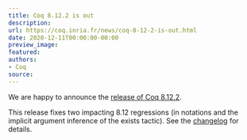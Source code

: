 ```yaml
---
title: Coq 8.12.2 is out
description:
url: https://coq.inria.fr/news/coq-8-12-2-is-out.html
date: 2020-12-11T00:00:00-00:00
preview_image:
featured:
authors:
- Coq
source:
---
```




<p>We are happy to announce the <a href="https://github.com/coq/coq/releases/tag/V8.12.2">release of Coq
8.12.2</a>.

</p><p>This release fixes two impacting 8.12 regressions (in notations and
the implicit argument inference of the exists tactic).  See the <a href="https://coq.inria.fr/distrib/V8.12.2/refman/changes.html#changes-in-8-12-2 - [404 Not Found]">changelog</a>
for details.</p>


 
